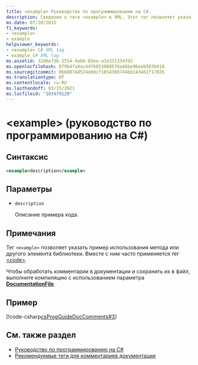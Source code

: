```yaml
---
title: <example> Руководство по программированию на C#.
description: Сведения о теге <example> в XML. Этот тег позволяет указать пример использования метода или другого элемента библиотеки.
ms.date: 07/20/2015
f1_keywords:
- <example>
- example
helpviewer_keywords:
- <example> C# XML tag
- example C# XML tag
ms.assetid: 32d6e73b-2554-4abb-83ee-a1e321334fd2
ms.openlocfilehash: 8f9b4fa4ac447b853008576a46be9beeb583b018
ms.sourcegitcommit: 0bb8074d524e0dcf165430b744bb143461f17026
ms.translationtype: HT
ms.contentlocale: ru-RU
ms.lasthandoff: 03/15/2021
ms.locfileid: "103479120"
---
```

# <a name="example-c-programming-guide"></a>\<example> (руководство по программированию на C#)

## <a name="syntax"></a>Синтаксис

```xml
<example>description</example>
```

## <a name="parameters"></a>Параметры

- `description`

  Описание примера кода.

## <a name="remarks"></a>Примечания

Тег `<example>` позволяет указать пример использования метода или другого элемента библиотеки. Вместе с ним часто применяется тег [\<code>](./code.md).

Чтобы обработать комментарии в документации и сохранить их в файл, выполните компиляцию с использованием параметра [**DocumentationFile**](../../language-reference/compiler-options/output.md#documentationfile).

## <a name="example"></a>Пример

[!code-csharp[csProgGuideDocComments#3](~/samples/snippets/csharp/VS_Snippets_VBCSharp/csProgGuideDocComments/CS/DocComments.cs#3)]

## <a name="see-also"></a>См. также раздел

- [Руководство по программированию на C#](../index.md)
- [Рекомендуемые теги для комментариев документации](./recommended-tags-for-documentation-comments.md)
